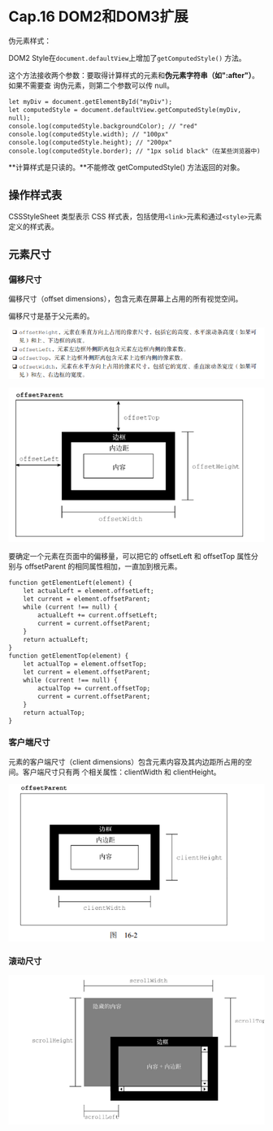 # Cap.16 DOM2和DOM3扩展

伪元素样式：

DOM2 Style在`document.defaultView`上增加了`getComputedStyle()` 方法。

这个方法接收两个参数：要取得计算样式的元素和**伪元素字符串（如":after"）**。如果不需要查 询伪元素，则第二个参数可以传 null。

```
let myDiv = document.getElementById("myDiv"); 
let computedStyle = document.defaultView.getComputedStyle(myDiv, null); 
console.log(computedStyle.backgroundColor); // "red" 
console.log(computedStyle.width); // "100px" 
console.log(computedStyle.height); // "200px" 
console.log(computedStyle.border); // "1px solid black"（在某些浏览器中)
```

**计算样式是只读的。**不能修改 getComputedStyle() 方法返回的对象。

## 操作样式表

CSSStyleSheet 类型表示 CSS 样式表，包括使用`<link>`元素和通过`<style>`元素定义的样式表。

## 元素尺寸

### 偏移尺寸

偏移尺寸（offset dimensions），包含元素在屏幕上占用的所有视觉空间。

偏移尺寸是基于父元素的。

![image-20221203154326404](assets/image-20221203154326404.png)

![image-20221203154335103](assets/image-20221203154335103.png)

要确定一个元素在页面中的偏移量，可以把它的 offsetLeft 和 offsetTop 属性分别与 offsetParent 的相同属性相加，一直加到根元素。

```
function getElementLeft(element) {
    let actualLeft = element.offsetLeft;
    let current = element.offsetParent;
    while (current !== null) {
        actualLeft += current.offsetLeft;
        current = current.offsetParent;
    }
    return actualLeft;
}
function getElementTop(element) {
    let actualTop = element.offsetTop;
    let current = element.offsetParent;
    while (current !== null) {
        actualTop += current.offsetTop;
        current = current.offsetParent;
    }
    return actualTop;
} 
```

### 客户端尺寸

元素的客户端尺寸（client dimensions）包含元素内容及其内边距所占用的空间。客户端尺寸只有两 个相关属性：clientWidth 和 clientHeight。

![image-20221203154625700](assets/image-20221203154625700.png)

### 滚动尺寸

![image-20221203154655035](assets/image-20221203154655035.png)
